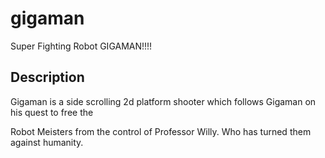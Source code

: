 # gigaman
Super Fighting Robot GIGAMAN!!!!

## Description

Gigaman is a side scrolling 2d platform shooter which follows Gigaman on his quest to free the

Robot Meisters from the control of Professor Willy. Who has turned them against humanity.

